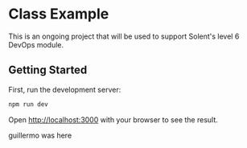 # Class Example

This is an ongoing project that will be used to support Solent's level 6 DevOps module. 

## Getting Started

First, run the development server:

```bash
npm run dev
```

Open [http://localhost:3000](http://localhost:3000) with your browser to see the result.








guillermo was here 